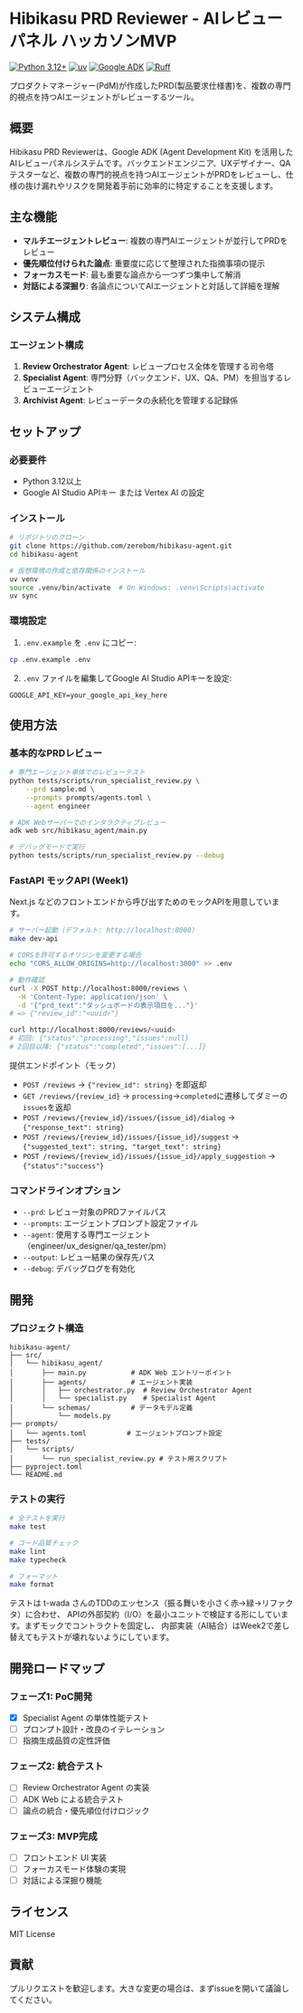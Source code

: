 # Hibikasu PRD Reviewer - AIレビューパネル ハッカソンMVP

[![Python 3.12+](https://img.shields.io/badge/python-3.12+-blue.svg)](https://www.python.org/downloads/)
[![uv](https://img.shields.io/badge/uv-latest-green.svg)](https://github.com/astral-sh/uv)
[![Google ADK](https://img.shields.io/badge/google--adk-1.8+-purple.svg)](https://github.com/google/adk-python)
[![Ruff](https://img.shields.io/badge/code%20style-ruff-000000.svg)](https://github.com/astral-sh/ruff)

プロダクトマネージャー(PdM)が作成したPRD(製品要求仕様書)を、複数の専門的視点を持つAIエージェントがレビューするツール。

## 概要

Hibikasu PRD Reviewerは、Google ADK (Agent Development Kit) を活用したAIレビューパネルシステムです。バックエンドエンジニア、UXデザイナー、QAテスターなど、複数の専門的視点を持つAIエージェントがPRDをレビューし、仕様の抜け漏れやリスクを開発着手前に効率的に特定することを支援します。

## 主な機能

- **マルチエージェントレビュー**: 複数の専門AIエージェントが並行してPRDをレビュー
- **優先順位付けられた論点**: 重要度に応じて整理された指摘事項の提示
- **フォーカスモード**: 最も重要な論点から一つずつ集中して解消
- **対話による深掘り**: 各論点についてAIエージェントと対話して詳細を理解

## システム構成

### エージェント構成

1. **Review Orchestrator Agent**: レビュープロセス全体を管理する司令塔
2. **Specialist Agent**: 専門分野（バックエンド、UX、QA、PM）を担当するレビューエージェント
3. **Archivist Agent**: レビューデータの永続化を管理する記録係

## セットアップ

### 必要要件

- Python 3.12以上
- Google AI Studio APIキー または Vertex AI の設定

### インストール

```bash
# リポジトリのクローン
git clone https://github.com/zerebom/hibikasu-agent.git
cd hibikasu-agent

# 仮想環境の作成と依存関係のインストール
uv venv
source .venv/bin/activate  # On Windows: .venv\Scripts\activate
uv sync
```

### 環境設定

1. `.env.example` を `.env` にコピー:

```bash
cp .env.example .env
```

2. `.env` ファイルを編集してGoogle AI Studio APIキーを設定:

```env
GOOGLE_API_KEY=your_google_api_key_here
```

## 使用方法

### 基本的なPRDレビュー

```bash
# 専門エージェント単体でのレビューテスト
python tests/scripts/run_specialist_review.py \
    --prd sample.md \
    --prompts prompts/agents.toml \
    --agent engineer

# ADK Webサーバーでのインタラクティブレビュー
adk web src/hibikasu_agent/main.py

# デバッグモードで実行
python tests/scripts/run_specialist_review.py --debug
```

### FastAPI モックAPI (Week1)

Next.js などのフロントエンドから呼び出すためのモックAPIを用意しています。

```bash
# サーバー起動（デフォルト: http://localhost:8000）
make dev-api

# CORSを許可するオリジンを変更する場合
echo "CORS_ALLOW_ORIGINS=http://localhost:3000" >> .env

# 動作確認
curl -X POST http://localhost:8000/reviews \
  -H 'Content-Type: application/json' \
  -d '{"prd_text":"ダッシュボードの表示項目を..."}'
# => {"review_id":"<uuid>"}

curl http://localhost:8000/reviews/<uuid>
# 初回: {"status":"processing","issues":null}
# 2回目以降: {"status":"completed","issues":[...]}
```

提供エンドポイント（モック）
- `POST /reviews` → `{"review_id": string}` を即返却
- `GET /reviews/{review_id}` → `processing`→`completed`に遷移してダミーの`issues`を返却
- `POST /reviews/{review_id}/issues/{issue_id}/dialog` → `{"response_text": string}`
- `POST /reviews/{review_id}/issues/{issue_id}/suggest` → `{"suggested_text": string, "target_text": string}`
- `POST /reviews/{review_id}/issues/{issue_id}/apply_suggestion` → `{"status":"success"}`

### コマンドラインオプション

- `--prd`: レビュー対象のPRDファイルパス
- `--prompts`: エージェントプロンプト設定ファイル
- `--agent`: 使用する専門エージェント（engineer/ux_designer/qa_tester/pm）
- `--output`: レビュー結果の保存先パス
- `--debug`: デバッグログを有効化

## 開発

### プロジェクト構造

```
hibikasu-agent/
├── src/
│   └── hibikasu_agent/
│       ├── main.py           # ADK Web エントリーポイント
│       ├── agents/           # エージェント実装
│       │   ├── orchestrator.py  # Review Orchestrator Agent
│       │   └── specialist.py    # Specialist Agent
│       └── schemas/          # データモデル定義
│           └── models.py
├── prompts/
│   └── agents.toml          # エージェントプロンプト設定
├── tests/
│   └── scripts/
│       └── run_specialist_review.py # テスト用スクリプト
├── pyproject.toml
└── README.md
```

### テストの実行

```bash
# 全テストを実行
make test

# コード品質チェック
make lint
make typecheck

# フォーマット
make format
```

テストは t-wada さんのTDDのエッセンス（振る舞いを小さく赤→緑→リファクタ）に合わせ、
APIの外部契約（I/O）を最小ユニットで検証する形にしています。まずモックでコントラクトを固定し、
内部実装（AI結合）はWeek2で差し替えてもテストが壊れないようにしています。

## 開発ロードマップ

### フェーズ1: PoC開発
- [x] Specialist Agent の単体性能テスト
- [ ] プロンプト設計・改良のイテレーション
- [ ] 指摘生成品質の定性評価

### フェーズ2: 統合テスト
- [ ] Review Orchestrator Agent の実装
- [ ] ADK Web による統合テスト
- [ ] 論点の統合・優先順位付けロジック

### フェーズ3: MVP完成
- [ ] フロントエンド UI 実装
- [ ] フォーカスモード体験の実現
- [ ] 対話による深掘り機能

## ライセンス

MIT License

## 貢献

プルリクエストを歓迎します。大きな変更の場合は、まずissueを開いて議論してください。
